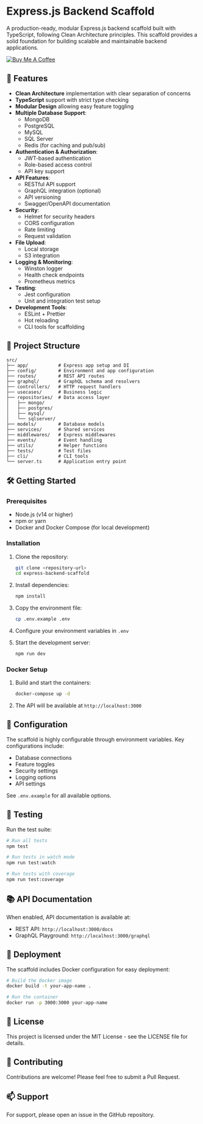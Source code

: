 # Express.js Backend Scaffold

A production-ready, modular Express.js backend scaffold built with TypeScript, following Clean Architecture principles. This scaffold provides a solid foundation for building scalable and maintainable backend applications.

[![Buy Me A Coffee](https://www.buymeacoffee.com/assets/img/custom_images/orange_img.png)](https://www.buymeacoffee.com/yourusername)

## 🚀 Features

- **Clean Architecture** implementation with clear separation of concerns
- **TypeScript** support with strict type checking
- **Modular Design** allowing easy feature toggling
- **Multiple Database Support**:
  - MongoDB
  - PostgreSQL
  - MySQL
  - SQL Server
  - Redis (for caching and pub/sub)
- **Authentication & Authorization**:
  - JWT-based authentication
  - Role-based access control
  - API key support
- **API Features**:
  - RESTful API support
  - GraphQL integration (optional)
  - API versioning
  - Swagger/OpenAPI documentation
- **Security**:
  - Helmet for security headers
  - CORS configuration
  - Rate limiting
  - Request validation
- **File Upload**:
  - Local storage
  - S3 integration
- **Logging & Monitoring**:
  - Winston logger
  - Health check endpoints
  - Prometheus metrics
- **Testing**:
  - Jest configuration
  - Unit and integration test setup
- **Development Tools**:
  - ESLint + Prettier
  - Hot reloading
  - CLI tools for scaffolding

## 📁 Project Structure

```
src/
├── app/           # Express app setup and DI
├── config/        # Environment and app configuration
├── routes/        # REST API routes
├── graphql/       # GraphQL schema and resolvers
├── controllers/   # HTTP request handlers
├── usecases/      # Business logic
├── repositories/  # Data access layer
│   ├── mongo/
│   ├── postgres/
│   ├── mysql/
│   └── sqlserver/
├── models/        # Database models
├── services/      # Shared services
├── middlewares/   # Express middlewares
├── events/        # Event handling
├── utils/         # Helper functions
├── tests/         # Test files
├── cli/           # CLI tools
└── server.ts      # Application entry point
```

## 🛠️ Getting Started

### Prerequisites

- Node.js (v14 or higher)
- npm or yarn
- Docker and Docker Compose (for local development)

### Installation

1. Clone the repository:
   ```bash
   git clone <repository-url>
   cd express-backend-scaffold
   ```

2. Install dependencies:
   ```bash
   npm install
   ```

3. Copy the environment file:
   ```bash
   cp .env.example .env
   ```

4. Configure your environment variables in `.env`

5. Start the development server:
   ```bash
   npm run dev
   ```

### Docker Setup

1. Build and start the containers:
   ```bash
   docker-compose up -d
   ```

2. The API will be available at `http://localhost:3000`

## 🔧 Configuration

The scaffold is highly configurable through environment variables. Key configurations include:

- Database connections
- Feature toggles
- Security settings
- Logging options
- API settings

See `.env.example` for all available options.

## 🧪 Testing

Run the test suite:

```bash
# Run all tests
npm test

# Run tests in watch mode
npm run test:watch

# Run tests with coverage
npm run test:coverage
```

## 📚 API Documentation

When enabled, API documentation is available at:

- REST API: `http://localhost:3000/docs`
- GraphQL Playground: `http://localhost:3000/graphql`

## 🚀 Deployment

The scaffold includes Docker configuration for easy deployment:

```bash
# Build the Docker image
docker build -t your-app-name .

# Run the container
docker run -p 3000:3000 your-app-name
```

## 📝 License

This project is licensed under the MIT License - see the LICENSE file for details.

## 🤝 Contributing

Contributions are welcome! Please feel free to submit a Pull Request.

## 📫 Support

For support, please open an issue in the GitHub repository. 